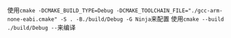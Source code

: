 使用`cmake -DCMAKE_BUILD_TYPE=Debug -DCMAKE_TOOLCHAIN_FILE="./gcc-arm-none-eabi.cmake" -S . -B./build/Debug -G Ninja`来配置
使用`cmake --build ./build/Debug --`来编译